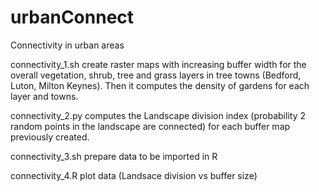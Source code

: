 # urbanConnect
Connectivity in urban areas


connectivity_1.sh create raster maps with increasing buffer width for the overall vegetation, shrub, tree and grass layers in tree towns (Bedford, Luton, Milton Keynes). Then it computes the density of gardens for each layer and towns.

connectivity_2.py computes the Landscape division index (probability 2 random points in the landscape are connected) for each buffer map previously created.

connectivity_3.sh prepare data to be imported in R

connectivity_4.R plot data (Landsace division vs buffer size)
